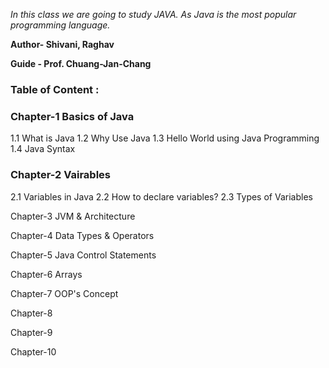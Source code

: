 *In this class we are going to study JAVA. As Java is the most popular programming language.*

**Author- Shivani, Raghav**

**Guide - Prof. Chuang-Jan-Chang**

### Table of Content :

### Chapter-1 Basics of Java

1.1 What is Java
1.2 Why Use Java
1.3 Hello World using Java Programming
1.4 Java Syntax


### Chapter-2 Vairables

2.1 Variables in Java
2.2 How to declare variables?
2.3 Types of Variables


Chapter-3 JVM & Architecture

Chapter-4 Data Types & Operators

Chapter-5 Java Control Statements

Chapter-6 Arrays

Chapter-7 OOP's Concept

Chapter-8

Chapter-9

Chapter-10

